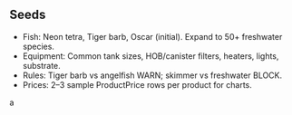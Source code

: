 ## Seeds

- Fish: Neon tetra, Tiger barb, Oscar (initial). Expand to 50+ freshwater species.
- Equipment: Common tank sizes, HOB/canister filters, heaters, lights, substrate.
- Rules: Tiger barb vs angelfish WARN; skimmer vs freshwater BLOCK.
- Prices: 2–3 sample ProductPrice rows per product for charts.

a